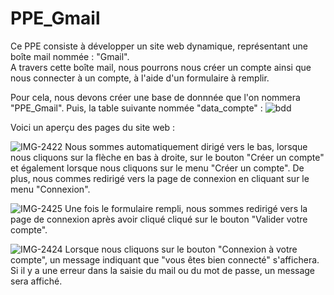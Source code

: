 # PPE_Gmail

Ce PPE consiste à développer un site web dynamique, représentant une boîte mail nommée : "Gmail".  
A travers cette boîte mail, nous pourrons nous créer un compte ainsi que nous connecter à un compte, à l'aide d'un formulaire à remplir. 

Pour cela, nous devons créer une base de donnnée que l'on nommera "PPE_Gmail". Puis, la table suivante nommée "data_compte" : 
![bdd](https://user-images.githubusercontent.com/65156750/113601203-52bb9d80-9641-11eb-83a4-21c67ce45e40.PNG)

Voici un aperçu des pages du site web : 

![IMG-2422](https://user-images.githubusercontent.com/65156750/113600116-d6748a80-963f-11eb-8ec2-4eba9fb030b0.jpg)
Nous sommes automatiquement dirigé vers le bas, lorsque nous cliquons sur la flèche en bas à droite, sur le bouton "Créer un compte" et également lorsque nous cliquons sur le menu "Créer un compte". De plus, nous commes redirigé vers la page de connexion en cliquant sur le menu "Connexion".

![IMG-2425](https://user-images.githubusercontent.com/65156750/113600139-de342f00-963f-11eb-98e7-69b861141d42.jpg)
Une fois le formulaire rempli, nous sommes redirigé vers la page de connexion après avoir cliqué cliqué sur le bouton "Valider votre compte". 

![IMG-2424](https://user-images.githubusercontent.com/65156750/113600140-df655c00-963f-11eb-9de9-ff1707d7a95c.jpg)
Lorsque nous cliquons sur le bouton "Connexion à votre compte", un message indiquant que "vous êtes bien connecté" s'affichera. Si il y a une erreur dans la saisie du mail ou du mot de passe, un message sera affiché. 


